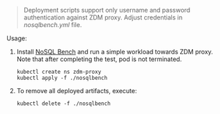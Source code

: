 > Deployment scripts support only username and password authentication against ZDM proxy.
> Adjust credentials in _nosqlbench.yml_ file.

Usage:

1. Install [NoSQL Bench](https://docs.nosqlbench.io/) and run a simple workload towards ZDM proxy. Note that
   after completing the test, pod is not terminated.

   ```
   kubectl create ns zdm-proxy
   kubectl apply -f ./nosqlbench
   ```

2. To remove all deployed artifacts, execute:

   ```
   kubectl delete -f ./nosqlbench
   ```
